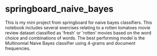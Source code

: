 # springboard_naive_bayes

This is my mini project from springboard for naive bayes classifiers. This notebook includes several exercises relating to a rotten tomatoes movie review dataset classified as 'fresh' or 'rotten' movies based on the word choice and combinations of words. The best performing model is the Multinomial Naive Bayes classifier using 4-grams and document frequencies.
